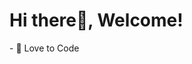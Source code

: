 <h1>Hi there👋, Welcome!</h1>
- 💞️ Love to Code
<script src="https://tryhackme.com/badge/3069083"></script>


<!---
Coder-Rishikesh/Coder-Rishikesh is a ✨ special ✨ repository because its `README.md` (this file) appears on your GitHub profile.
You can click the Preview link to take a look at your changes.
--->
